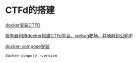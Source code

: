 # CTFd的搭建



[docker安装CTFD](https://www.cnblogs.com/zi-Chuan/p/12101163.html)

[服务器利用docker搭建CTFd平台、webug靶场，并映射到公网IP](https://blog.csdn.net/valecalida/article/details/99697574)



[docker-compose安装](https://blog.csdn.net/qq_32828933/article/details/104220570)

```
docker-compose -version
```

